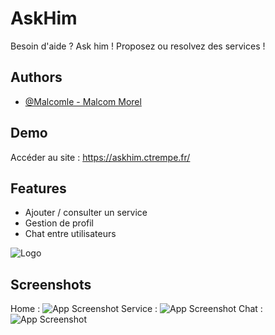 
# AskHim

Besoin d'aide ? Ask him ! Proposez ou resolvez des services ! 


## Authors

- [@Malcomle - Malcom Morel](https://github.com/Malcomle)


## Demo

Accéder au site : https://askhim.ctrempe.fr/



## Features

- Ajouter / consulter un service
- Gestion de profil 
- Chat entre utilisateurs


![Logo](https://cdn.askhim.ctrempe.fr/logo-black.png)


## Screenshots

Home :
![App Screenshot](https://zupimages.net/up/22/16/zajo.png)
Service : 
![App Screenshot](https://zupimages.net/up/22/16/xr1n.png)
Chat : 
![App Screenshot](https://zupimages.net/up/22/16/xwv8.png)



